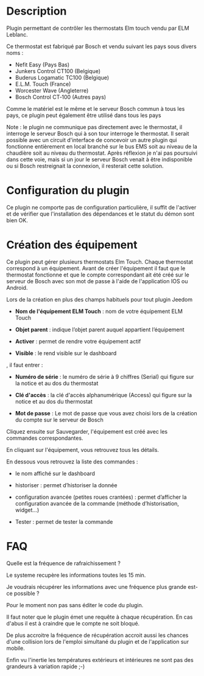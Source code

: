 Description 
===

Plugin permettant de contrôler les thermostats Elm touch vendu par ELM Leblanc.

Ce thermostat est fabriqué par Bosch et vendu suivant les pays sous divers noms :

-   Nefit Easy (Pays Bas)
-   Junkers Control CT100 (Belgique)
-   Buderus Logamatic TC100 (Belgique)
-   E.L.M. Touch (France)
-   Worcester Wave (Angleterre)
-   Bosch Control CT‑100 (Autres pays)

Comme le matériel est le même et le serveur Bosch commun à tous les pays,
ce plugin peut également être utilisé dans tous les pays

Note : le plugin ne communique pas directement avec le thermostat,
il interroge le serveur Bosch qui à son tour interroge le thermostat.
Il serait possible avec un circuit d'interface de concevoir un autre plugin
qui fonctionne entièrement en local branché sur le bus EMS soit au niveau
de la chaudière soit au niveau du thermostat. Après réflexion je n'ai pas poursuivi
dans cette voie, mais si un jour le serveur Bosch venait à être indisponible
ou si Bosch restreignait la connexion, il resterait cette solution.

Configuration du plugin 
===

Ce plugin ne comporte pas de configuration particulière, il suffit de l'activer
et de vérifier que l'installation des dépendances et le statut du démon sont bien OK.

Création des équipement
===

Ce plugin peut gérer plusieurs thermostats Elm Touch. Chaque thermostat correspond à un
équipement. Avant de créer l'équipement il faut que le thermostat fonctionne et que le compte
correspondant ait été créé sur le serveur de Bosch avec son mot de passe à l'aide de
l'application IOS ou Android.

Lors de la création en plus des champs habituels pour tout plugin Jeedom

-   **Nom de l'équipement ELM Touch** : nom de votre équipement ELM Touch

-   **Objet parent** : indique l’objet parent auquel appartient
    l’équipement

-   **Activer** : permet de rendre votre équipement actif

-   **Visible** : le rend visible sur le dashboard

, il faut entrer :

-   **Numéro de série** : le numéro de série à 9 chiffres (Serial) qui figure sur la notice et au dos du thermostat

-   **Clé d'accès** : la clé d'accès alphanumérique (Access) qui figure sur la notice et au dos du thermostat

-   **Mot de passe** : Le mot de passe que vous avez choisi lors de la création du compte sur le serveur de Bosch

Cliquez ensuite sur Sauvegarder, l'équipement est créé avec les commandes correspondantes.

En cliquant sur l'équipement, vous retrouvez tous les détails.

En dessous vous retrouvez la liste des commandes :

-   le nom affiché sur le dashboard

-   historiser : permet d’historiser la donnée

-   configuration avancée (petites roues crantées) : permet d’afficher
    la configuration avancée de la commande (méthode
    d’historisation, widget…​)

-   Tester : permet de tester la commande

FAQ 
===

Quelle est la fréquence de rafraichissement ?

Le systeme recupère les informations toutes les 15 min.

Je voudrais récupérer les informations avec une fréquence plus grande est-ce possible ?

Pour le moment non pas sans éditer le code du plugin.

Il faut noter que le plugin émet une requête à chaque
récupération. En cas d'abus il est à craindre que le compte ne soit bloqué.

De plus accroitre la fréquence de récupération 
accroit aussi les chances d'une collision lors de l'emploi simultané du plugin et de l'application sur mobile.

Enfin vu l'inertie les températures extérieurs et intérieures ne sont pas des grandeurs à variation rapide ;-)

